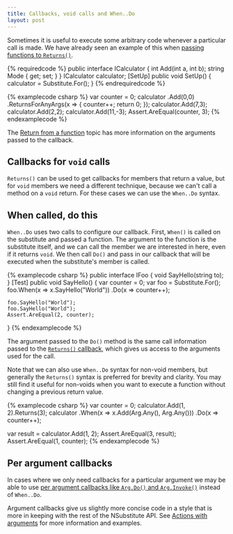 ```yaml
---
title: Callbacks, void calls and When..Do
layout: post
---
```


Sometimes it is useful to execute some arbitrary code whenever a particular call is made. We have already seen an example of this when [passing functions to `Returns()`](/help/return-from-function).

{% requiredcode %}
public interface ICalculator {
	int Add(int a, int b);
	string Mode { get; set; }
}
ICalculator calculator;
[SetUp] public void SetUp() { calculator = Substitute.For<ICalculator>(); }
{% endrequiredcode %}

{% examplecode csharp %}
var counter = 0;
calculator
    .Add(0,0)
    .ReturnsForAnyArgs(x => {
        counter++; return 0;
    });
calculator.Add(7,3);
calculator.Add(2,2);
calculator.Add(11,-3);
Assert.AreEqual(counter, 3);
{% endexamplecode %}

The [Return from a function](/help/return-from-function) topic has more information on the arguments passed to the callback.

## Callbacks for `void` calls

`Returns()` can be used to get callbacks for members that return a value, but for `void` members we need a different technique, because we can't call a method on a `void` return. For these cases we can use the `When..Do` syntax.

## When called, do this

`When..Do` uses two calls to configure our callback. First, `When()` is called on the substitute and passed a function. The argument to the function is the substitute itself, and we can call the member we are interested in here, even if it returns `void`. We then call `Do()` and pass in our callback that will be executed when the substitute's member is called.

{% examplecode csharp %}
public interface IFoo {
    void SayHello(string to);
}
[Test]
public void SayHello() {
    var counter = 0;
    var foo = Substitute.For<IFoo>();
    foo.When(x => x.SayHello("World"))
        .Do(x => counter++);

    foo.SayHello("World");
    foo.SayHello("World");
    Assert.AreEqual(2, counter);
}
{% endexamplecode %}

The argument passed to the `Do()` method is the same call information passed to the [`Returns()` callback](/help/return-from-function), which gives us access to the arguments used for the call.

Note that we can also use `When..Do` syntax for non-void members, but generally the `Returns()` syntax is preferred for brevity and clarity. You may still find it useful for non-voids when you want to execute a function without changing a previous return value.

{% examplecode csharp %}
var counter = 0;
calculator.Add(1, 2).Returns(3);
calculator
    .When(x => x.Add(Arg.Any<int>(), Arg.Any<int>()))
    .Do(x => counter++);

var result = calculator.Add(1, 2);
Assert.AreEqual(3, result);
Assert.AreEqual(1, counter);
{% endexamplecode %}

## Per argument callbacks

In cases where we only need callbacks for a particular argument we may be able to use [per argument callbacks like `Arg.Do()` and `Arg.Invoke()`](/help/actions-with-arguments) instead of `When..Do`. 

Argument callbacks give us slightly more concise code in a style that is more in keeping with the rest of the NSubstitute API. See [Actions with arguments](/help/actions-with-arguments) for more information and examples.

